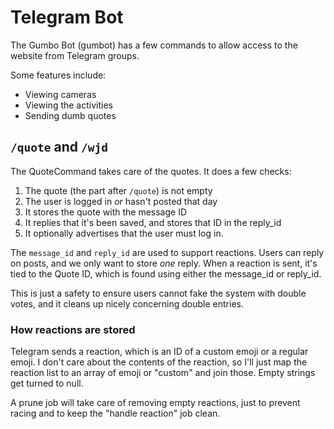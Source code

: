 # Telegram Bot

The Gumbo Bot (gumbot) has a few commands to allow access to the website from Telegram groups.

Some features include:

-   Viewing cameras
-   Viewing the activities
-   Sending dumb quotes

## `/quote` and `/wjd`

The QuoteCommand takes care of the quotes. It does a few checks:

1. The quote (the part after `/quote`) is not empty
2. The user is logged in _or_ hasn't posted that day
3. It stores the quote with the message ID
4. It replies that it's been saved, and stores that ID in the reply_id
5. It optionally advertises that the user must log in.

The `message_id` and `reply_id` are used to support reactions. Users can reply on
posts, and we only want to store _one_ reply. When a reaction is sent, it's tied
to the Quote ID, which is found using either the message_id or reply_id.

This is just a safety to ensure users cannot fake the system with double votes, and it
cleans up nicely concerning double entries.

### How reactions are stored

Telegram sends a reaction, which is an ID of a custom emoji or a regular emoji. I don't
care about the contents of the reaction, so I'll just map the reaction list to an array
of emoji or "custom" and join those. Empty strings get turned to null.

A prune job will take care of removing empty reactions, just to prevent racing and to
keep the "handle reaction" job clean.
